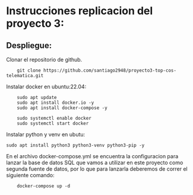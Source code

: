 # Instrucciones replicacion del proyecto 3:

## Despliegue:

Clonar el repositorio de github.
```{bash}
    git clone https://github.com/santiago2948/proyecto3-top-cos-telematica.git
```
Instalar docker en ubuntu:22.04:
```{bash}
    sudo apt update
    sudo apt install docker.io -y
    sudo apt install docker-compose -y

    sudo systemctl enable docker
    sudo systemctl start docker
```

Instalar python y venv en ubutu:

```{bash}
sudo apt install python3 python3-venv python3-pip -y
```

En el archivo docker-compose.yml se encuentra la configuracion para lanzar la base de datos SQL que vamos a utilizar en este proyecto como segunda fuente de datos, por lo que para lanzarla deberemos de correr el siguiente comando:

```{bash}
    docker-compose up -d
```